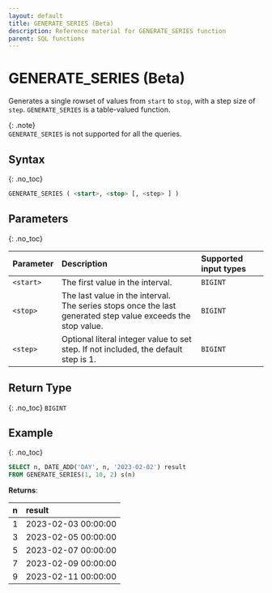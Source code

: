 ```yaml
---
layout: default
title: GENERATE_SERIES (Beta)
description: Reference material for GENERATE_SERIES function
parent: SQL functions
---
```


# GENERATE_SERIES (Beta)
Generates a single rowset of values from `start` to `stop`, with a step size of `step`. `GENERATE_SERIES` is a table-valued function. 

{: .note}  
`GENERATE_SERIES` is not supported for all the queries.


## Syntax
{: .no_toc}

```sql
GENERATE_SERIES ( <start>, <stop> [, <step> ] )
```

## Parameters
{: .no_toc}

| Parameter | Description |Supported input types |
| :--------- |:------------ |:--------- |
| `<start>`  | The first value in the interval. | `BIGINT` |
| `<stop>` | The last value in the interval. <br/>The series stops once the last generated step value exceeds the stop value. |  `BIGINT` |
| `<step>` | Optional literal integer value to set step. If not included, the default step is 1. | `BIGINT` |


## Return Type
{: .no_toc}
`BIGINT`


## Example
{: .no_toc}


```sql
SELECT n, DATE_ADD('DAY', n, '2023-02-02') result 
FROM GENERATE_SERIES(1, 10, 2) s(n)
```

**Returns**:

| n | result |
| :--- | :--- |
| 1 | 2023-02-03 00:00:00 |
| 3 | 2023-02-05 00:00:00 |
| 5 | 2023-02-07 00:00:00 |
| 7 | 2023-02-09 00:00:00 |
| 9 | 2023-02-11 00:00:00 |


